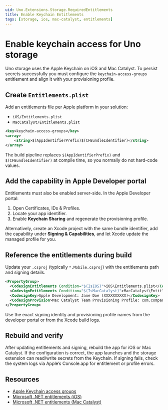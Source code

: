 ```yaml
---
uid: Uno.Extensions.Storage.RequiredEntitlements
title: Enable Keychain Entitlements
tags: [storage, ios, mac-catalyst, entitlements]
---
```

# Enable keychain access for Uno storage

Uno storage uses the Apple Keychain on iOS and Mac Catalyst. To persist secrets successfully you must configure the `keychain-access-groups` entitlement and align it with your provisioning profile.

## Create `Entitlements.plist`

Add an entitlements file per Apple platform in your solution:

- `iOS/Entitlements.plist`
- `MacCatalyst/Entitlements.plist`

```xml
<key>keychain-access-groups</key>
<array>
    <string>$(AppIdentifierPrefix)$(CFBundleIdentifier)</string>
</array>
```

The build pipeline replaces `$(AppIdentifierPrefix)` and `$(CFBundleIdentifier)` at compile time, so you normally do not hard-code values.

## Add the capability in Apple Developer portal

Entitlements must also be enabled server-side. In the Apple Developer portal:

1. Open Certificates, IDs & Profiles.
2. Locate your app identifier.
3. Enable **Keychain Sharing** and regenerate the provisioning profile.

Alternatively, create an Xcode project with the same bundle identifier, add the capability under **Signing & Capabilities**, and let Xcode update the managed profile for you.

## Reference the entitlements during build

Update your `.csproj` (typically `*.Mobile.csproj`) with the entitlements path and signing details.

```xml
<PropertyGroup>
  <CodesignEntitlements Condition="$(IsIOS)">iOS\Entitlements.plist</CodesignEntitlements>
  <CodesignEntitlements Condition="$(IsMacCatalyst)">MacCatalyst\Entitlements.plist</CodesignEntitlements>
  <CodesignKey>Apple Development: Jane Doe (XXXXXXXXXX)</CodesignKey>
  <CodesignProvision>Mac Catalyst Team Provisioning Profile: com.companyname.maccatalyst</CodesignProvision>
</PropertyGroup>
```

Use the exact signing identity and provisioning profile names from the developer portal or from the Xcode build logs.

## Rebuild and verify

After updating entitlements and signing, rebuild the app for iOS or Mac Catalyst. If the configuration is correct, the app launches and the storage extension can read/write secrets from the Keychain. If signing fails, check the system logs via Apple’s Console.app for entitlement or profile errors.

## Resources

- [Apple Keychain access groups](https://developer.apple.com/documentation/bundleresources/entitlements/keychain-access-groups)
- [Microsoft .NET entitlements (iOS)](https://learn.microsoft.com/dotnet/maui/ios/entitlements)
- [Microsoft .NET entitlements (Mac Catalyst)](https://learn.microsoft.com/dotnet/maui/mac-catalyst/entitlements)
